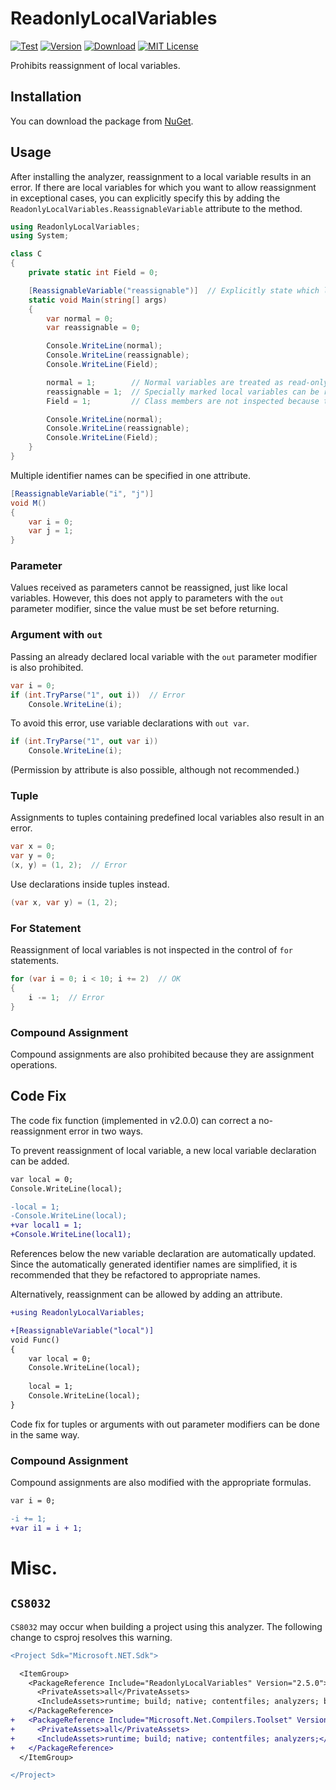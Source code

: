 
# ReadonlyLocalVariables

[![Test](https://github.com/IkuzakIkuzok/ReadonlyLocalVariables/actions/workflows/dotnet.yml/badge.svg)](https://github.com/IkuzakIkuzok/ReadonlyLocalVariables/actions/workflows/dotnet.yml)
[![Version](https://img.shields.io/nuget/v/ReadonlyLocalVariables?styles=flat)](https://www.nuget.org/packages/ReadonlyLocalVariables/#versions-body-tab)
[![Download](https://img.shields.io/nuget/dt/ReadonlyLocalVariables?styles=flat)](https://www.nuget.org/packages/ReadonlyLocalVariables/#versions-body-tab)
[![MIT License](http://img.shields.io/badge/license-MIT-blue.svg?style=flat)](https://github.com/IkuzakIkuzok/ReadonlyLocalVariables/blob/main/LICENSE)

Prohibits reassignment of local variables.

## Installation

You can download the package from [NuGet](https://www.nuget.org/packages/ReadonlyLocalVariables/).

## Usage

After installing the analyzer, reassignment to a local variable results in an error.
If there are local variables for which you want to allow reassignment in exceptional cases,
you can explicitly specify this by adding the `ReadonlyLocalVariables.ReassignableVariable` attribute to the method.

```C#
using ReadonlyLocalVariables;
using System;

class C
{
    private static int Field = 0;

    [ReassignableVariable("reassignable")]  // Explicitly state which local variables are allowed to be reassigned.
    static void Main(string[] args)
    {
        var normal = 0;
        var reassignable = 0;

        Console.WriteLine(normal);
        Console.WriteLine(reassignable);
        Console.WriteLine(Field);

        normal = 1;        // Normal variables are treated as read-only.
        reassignable = 1;  // Specially marked local variables can be reassigned.
        Field = 1;         // Class members are not inspected because they have the `readonly` keyword.

        Console.WriteLine(normal);
        Console.WriteLine(reassignable);
        Console.WriteLine(Field);
    }
}
```

Multiple identifier names can be specified in one attribute.

```C#
[ReassignableVariable("i", "j")]
void M()
{
    var i = 0;
    var j = 1;
}
```

### Parameter

Values received as parameters cannot be reassigned, just like local variables.
However, this does not apply to parameters with the `out` parameter modifier, since the value must be set before returning.

### Argument with `out`

Passing an already declared local variable with the `out` parameter modifier is also prohibited.

```C#
var i = 0;
if (int.TryParse("1", out i))  // Error
    Console.WriteLine(i);
```

To avoid this error, use variable declarations with `out var`.

```C#
if (int.TryParse("1", out var i))
    Console.WriteLine(i);
```

(Permission by attribute is also possible, although not recommended.)

### Tuple

Assignments to tuples containing predefined local variables also result in an error.

```C#
var x = 0;
var y = 0;
(x, y) = (1, 2);  // Error
```

Use declarations inside tuples instead.

```C#
(var x, var y) = (1, 2);
```

### For Statement

Reassignment of local variables is not inspected in the control of `for` statements.

```C#
for (var i = 0; i < 10; i += 2)  // OK
{
    i -= 1;  // Error
}
```

### Compound Assignment

Compound assignments are also prohibited because they are assignment operations.

## Code Fix

The code fix function (implemented in v2.0.0) can correct a no-reassignment error in two ways.

To prevent reassignment of local variable, a new local variable declaration can be added.

```diff
var local = 0;
Console.WriteLine(local);

-local = 1;
-Console.WriteLine(local);
+var local1 = 1;
+Console.WriteLine(local1);
```

References below the new variable declaration are automatically updated.
Since the automatically generated identifier names are simplified,
it is recommended that they be refactored to appropriate names.

Alternatively, reassignment can be allowed by adding an attribute.

```diff
+using ReadonlyLocalVariables;

+[ReassignableVariable("local")]
void Func()
{
    var local = 0;
    Console.WriteLine(local);
    
    local = 1;
    Console.WriteLine(local);
}
```

Code fix for tuples or arguments with out parameter modifiers can be done in the same way.

### Compound Assignment

Compound assignments are also modified with the appropriate formulas.

```diff
var i = 0;

-i += 1;
+var i1 = i + 1;
```

# Misc.

## `CS8032`

`CS8032` may occur when building a project using this analyzer.
The following change to csproj resolves this warning.

```diff
<Project Sdk="Microsoft.NET.Sdk">

  <ItemGroup>
    <PackageReference Include="ReadonlyLocalVariables" Version="2.5.0">
      <PrivateAssets>all</PrivateAssets>
      <IncludeAssets>runtime; build; native; contentfiles; analyzers; buildtransitive</IncludeAssets>
    </PackageReference>
+   <PackageReference Include="Microsoft.Net.Compilers.Toolset" Version="4.3.0">
+     <PrivateAssets>all</PrivateAssets>
+     <IncludeAssets>runtime; build; native; contentfiles; analyzers;</IncludeAssets>
+   </PackageReference>
  </ItemGroup>

</Project>
```
